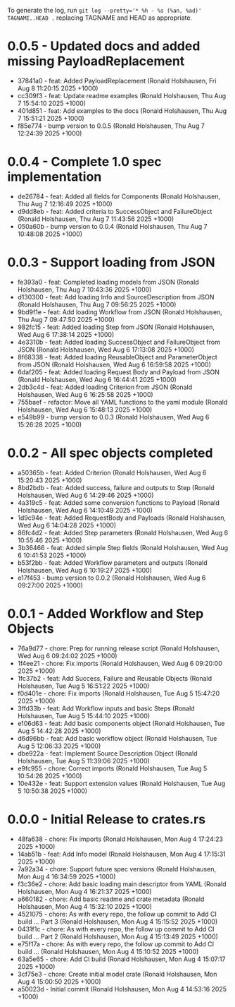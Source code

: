 To generate the log, run `git log --pretty='* %h - %s (%an, %ad)' TAGNAME..HEAD .` replacing TAGNAME and HEAD as appropriate.

# 0.0.5 - Updated docs and added missing PayloadReplacement

* 37841a0 - feat: Added PayloadReplacement (Ronald Holshausen, Fri Aug 8 11:20:15 2025 +1000)
* cc309f3 - feat: Update readme  examples (Ronald Holshausen, Thu Aug 7 15:54:10 2025 +1000)
* 401d851 - feat: Add examples to the docs (Ronald Holshausen, Thu Aug 7 15:51:21 2025 +1000)
* f85e774 - bump version to 0.0.5 (Ronald Holshausen, Thu Aug 7 12:24:39 2025 +1000)

# 0.0.4 - Complete 1.0 spec implementation

* de26784 - feat: Added all fields for Components (Ronald Holshausen, Thu Aug 7 12:16:49 2025 +1000)
* d9dd8eb - feat: Added criteria to SuccessObject and FailureObject (Ronald Holshausen, Thu Aug 7 11:43:56 2025 +1000)
* 050a60b - bump version to 0.0.4 (Ronald Holshausen, Thu Aug 7 10:48:08 2025 +1000)

# 0.0.3 - Support loading from JSON

* fe393a0 - feat: Completed loading models from JSON (Ronald Holshausen, Thu Aug 7 10:43:36 2025 +1000)
* d130300 - feat: Add loading Info and SourceDescription from JSON (Ronald Holshausen, Thu Aug 7 09:56:25 2025 +1000)
* 9bd9f1e - feat: Add loading Workflow from JSON (Ronald Holshausen, Thu Aug 7 09:47:50 2025 +1000)
* 982fc15 - feat: Added loading Step from JSON (Ronald Holshausen, Wed Aug 6 17:38:14 2025 +1000)
* 4e3310b - feat: Added loading SuccessObject and FailureObject from JSON (Ronald Holshausen, Wed Aug 6 17:13:08 2025 +1000)
* 8f68338 - feat: Added loading ReusableObject and ParameterObject from JSON (Ronald Holshausen, Wed Aug 6 16:59:58 2025 +1000)
* 6daf205 - feat: Added loading Request Body and Payload from JSON (Ronald Holshausen, Wed Aug 6 16:44:41 2025 +1000)
* 2db3c4d - feat: Added loading Criterion from JSON (Ronald Holshausen, Wed Aug 6 16:25:58 2025 +1000)
* 755baef - refactor: Move all YAML functions to the yaml module (Ronald Holshausen, Wed Aug 6 15:48:13 2025 +1000)
* e549b99 - bump version to 0.0.3 (Ronald Holshausen, Wed Aug 6 15:26:28 2025 +1000)

# 0.0.2 - All spec objects completed

* a50365b - feat: Added Criterion (Ronald Holshausen, Wed Aug 6 15:20:43 2025 +1000)
* 8bd2bdb - feat: Added success, failure and outputs to Step (Ronald Holshausen, Wed Aug 6 14:29:46 2025 +1000)
* 4a319c5 - feat: Added some conversion functions to Payload (Ronald Holshausen, Wed Aug 6 14:10:49 2025 +1000)
* 1d9c94e - feat: Added RequestBody and Payloads (Ronald Holshausen, Wed Aug 6 14:04:28 2025 +1000)
* 86fc4d2 - feat: Added Step parameters (Ronald Holshausen, Wed Aug 6 10:55:46 2025 +1000)
* 3b36466 - feat: Added simple Step fields (Ronald Holshausen, Wed Aug 6 10:41:53 2025 +1000)
* b53f2bb - feat: Added Workflow parameters and outputs (Ronald Holshausen, Wed Aug 6 10:19:27 2025 +1000)
* e17f453 - bump version to 0.0.2 (Ronald Holshausen, Wed Aug 6 09:27:00 2025 +1000)

# 0.0.1 - Added Workflow and Step Objects

* 76a9d77 - chore: Prep for running release script (Ronald Holshausen, Wed Aug 6 09:24:02 2025 +1000)
* 1f4ee21 - chore: Fix imports (Ronald Holshausen, Wed Aug 6 09:20:00 2025 +1000)
* 1fc37b2 - feat: Add Success, Failure and Reusable Objects (Ronald Holshausen, Tue Aug 5 16:51:22 2025 +1000)
* f0d401e - chore: Fix imports (Ronald Holshausen, Tue Aug 5 15:47:20 2025 +1000)
* 3ffd33b - feat: Add Workflow inputs and basic Steps (Ronald Holshausen, Tue Aug 5 15:44:10 2025 +1000)
* e106d63 - feat: Add basic components object (Ronald Holshausen, Tue Aug 5 14:42:28 2025 +1000)
* d6d96bb - feat: Add basic workflow object (Ronald Holshausen, Tue Aug 5 12:06:33 2025 +1000)
* dbe922a - feat: Implement Source Description Object (Ronald Holshausen, Tue Aug 5 11:39:06 2025 +1000)
* e9fc955 - chore: Correct imports (Ronald Holshausen, Tue Aug 5 10:54:26 2025 +1000)
* 10e432e - feat: Support extension values (Ronald Holshausen, Tue Aug 5 10:50:38 2025 +1000)

# 0.0.0 - Initial Release to crates.rs
 
* 48fa638 - chore: Fix imports (Ronald Holshausen, Mon Aug 4 17:24:23 2025 +1000)
* 14ab51b - feat: Add Info model (Ronald Holshausen, Mon Aug 4 17:15:31 2025 +1000)
* 7a92a34 - chore: Support future spec versions (Ronald Holshausen, Mon Aug 4 16:34:59 2025 +1000)
* f3c36e2 - chore: Add basic loading main descriptor from YAML (Ronald Holshausen, Mon Aug 4 16:21:37 2025 +1000)
* a660182 - chore: Add basic readme and crate metadata (Ronald Holshausen, Mon Aug 4 15:32:10 2025 +1000)
* 4521075 - chore: As with every repo, the follow up commit to Add CI build ... Part 3 (Ronald Holshausen, Mon Aug 4 15:15:52 2025 +1000)
* 0431f1c - chore: As with every repo, the follow up commit to Add CI build ... Part 2 (Ronald Holshausen, Mon Aug 4 15:13:49 2025 +1000)
* e75f17a - chore: As with every repo, the follow up commit to Add CI build ... (Ronald Holshausen, Mon Aug 4 15:10:52 2025 +1000)
* 63a5e65 - chore: Add CI build (Ronald Holshausen, Mon Aug 4 15:07:17 2025 +1000)
* 3cf75e3 - chore: Create initial model crate (Ronald Holshausen, Mon Aug 4 15:00:50 2025 +1000)
* a50023d - Initial commit (Ronald Holshausen, Mon Aug 4 14:53:16 2025 +1000)
